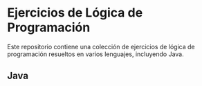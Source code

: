 # Ejercicios de Lógica de Programación
Este repositorio contiene una colección de ejercicios de lógica de programación resueltos en varios lenguajes, incluyendo Java.

## Java
